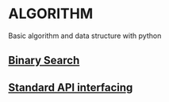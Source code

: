 # ALGORITHM

Basic algorithm and data structure with python

## [Binary Search](search/README.md)


## [Standard API interfacing](api/README.md)

